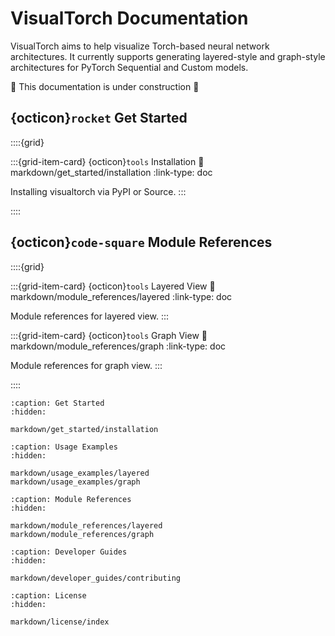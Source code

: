 # VisualTorch Documentation

VisualTorch aims to help visualize Torch-based neural network architectures. It currently supports generating layered-style and graph-style architectures for PyTorch Sequential and Custom models.

🚧 This documentation is under construction 🚧

## {octicon}`rocket` Get Started

::::{grid}

:::{grid-item-card} {octicon}`tools` Installation
:link: markdown/get_started/installation
:link-type: doc

Installing visualtorch via PyPI or Source.
:::

::::

## {octicon}`code-square` Module References

::::{grid}

:::{grid-item-card} {octicon}`tools` Layered View
:link: markdown/module_references/layered
:link-type: doc

Module references for layered view.
:::

:::{grid-item-card} {octicon}`tools` Graph View
:link: markdown/module_references/graph
:link-type: doc

Module references for graph view.
:::

::::

```{toctree}
:caption: Get Started
:hidden:

markdown/get_started/installation
```

```{toctree}
:caption: Usage Examples
:hidden:

markdown/usage_examples/layered
markdown/usage_examples/graph
```

```{toctree}
:caption: Module References
:hidden:

markdown/module_references/layered
markdown/module_references/graph
```

```{toctree}
:caption: Developer Guides
:hidden:

markdown/developer_guides/contributing
```

```{toctree}
:caption: License
:hidden:

markdown/license/index
```
